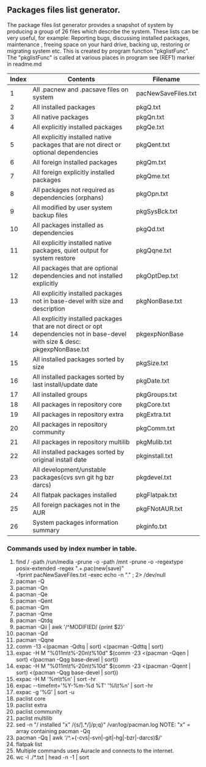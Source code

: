 Packages files list generator.
-------------

The package files list generator provides a snapshot of system by producing a group of 26 files
which describe the system.
These lists can be very useful, for example:
Reporting bugs, discussing installed packages, maintenance
, freeing space on your hard drive, backing up, restoring or migrating system etc.
This is created by program function "pkglistFunc".
The "pkglistFunc" is called at various places in program see (REF1) marker in readme.md

| Index | Contents | Filename |
| -------- | -------- | ----- |
| 1 | All .pacnew and .pacsave files on system | pacNewSaveFiles.txt |
| 2 | All installed packages | pkgQ.txt |
| 3 | All native packages | pkgQn.txt |
| 4 | All explicitly installed packages | pkgQe.txt |
| 5 | All explicitly installed native packages that are not direct or optional dependencies | pkgQent.txt |
| 6 | All foreign installed packages | pkgQm.txt |
| 7 | All foreign explicitly installed packages | pkgQme.txt |
| 8 | All packages not required as dependencies (orphans)| pkgOpn.txt |
| 9 | All modified by user system backup files | pkgSysBck.txt |
| 10 | All packages installed as dependencies | pkgQd.txt |
| 11 | All explicitly installed native packages, quiet output for system restore | pkgQqne.txt |
| 12 | All packages that are optional dependencies and not installed explicitly | pkgOptDep.txt |
| 13 | All explicitly installed packages not in base-devel with size and description | pkgNonBase.txt |
| 14 | All explicitly installed packages that are not direct or opt dependencies not in base-devel with size & desc: pkgexpNonBase.txt  | pkgexpNonBase |
| 15 | All installed packages sorted by size | pkgSize.txt |
| 16 | All installed packages sorted by last install/update date | pkgDate.txt |
| 17 | All installed groups | pkgGroups.txt |
| 18 | All packages in repository core | pkgCore.txt |
| 19 | All packages in repository extra | pkgExtra.txt |
| 20 | All packages in repository community | pkgComm.txt |
| 21 | All packages in repository multilib | pkgMulib.txt |
| 22 | All installed packages sorted by original install date | pkginstall.txt |
| 23 | All development/unstable packages(cvs svn git hg bzr darcs) | pkgdevel.txt |
| 24 | All flatpak packages installed | pkgFlatpak.txt |
| 25 | All foreign packages not in the AUR | pkgFNotAUR.txt |
| 26 | System packages information summary | pkginfo.txt |


### Commands used by index number in table. 

1. find / -path /run/media -prune -o -path /mnt -prune -o -regextype posix-extended -regex ".+\.pac(new|save)" \
-fprint pacNewSaveFiles.txt -exec echo -n "." \; 2> /dev/null 
2. pacman -Q
3. pacman -Qn
4. pacman -Qe
5. pacman -Qent
6. pacman -Qm
7. pacman -Qme
8. pacman -Qtdq
9. pacman -Qii | awk '/^MODIFIED/ {print $2}'
10. pacman -Qd 
11. pacman -Qqne 
12. comm -13 <(pacman -Qdtq | sort) <(pacman -Qdttq | sort)
13. expac -H M "%011m\t%-20n\t%10d" $(comm -23 <(pacman -Qqen | sort) <(pacman -Qqg base-devel | sort))
14. expac -H M "%011m\t%-20n\t%10d" $(comm -23 <(pacman -Qqent | sort) <(pacman -Qqg base-devel | sort))
15. expac -H M '%m\t%n' | sort -hr
16. expac --timefmt='%Y-%m-%d %T' '%l\t%n' | sort -hr 
17. expac -g '%G' | sort -u
18. paclist core 
19. paclist extra 
20. paclist community
21. paclist multilib
22. sed -n "/ installed "x" /{s/].*/]/p;q}" /var/log/pacman.log NOTE: "x" = array containing pacman -Qq
23. pacman -Qq | awk '/^.+(-cvs|-svn|-git|-hg|-bzr|-darcs)$/'
24. flatpak list
25. Multiple commands uses Auracle and connects to the internet. 
26. wc -l ./*.txt | head -n -1 | sort
